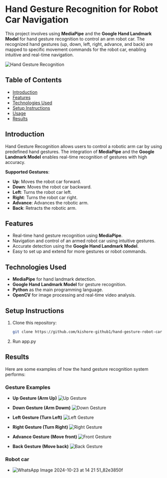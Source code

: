 # Hand Gesture Recognition for Robot Car Navigation

This project involves using **MediaPipe** and the **Google Hand Landmark Model** for hand gesture recognition to control an arm robot car. The recognized hand gestures (up, down, left, right, advance, and back) are mapped to specific movement commands for the robot car, enabling intuitive and real-time navigation.

![Hand Gesture Recognition](https://github.com/user-attachments/assets/447f93a0-946d-4367-8afc-2388db628aa1)
 <!-- Replace with the actual image URL -->

## Table of Contents
- [Introduction](#introduction)
- [Features](#features)
- [Technologies Used](#technologies-used)
- [Setup Instructions](#setup-instructions)
- [Usage](#usage)
- [Results](#results)

## Introduction
Hand Gesture Recognition allows users to control a robotic arm car by using predefined hand gestures. The integration of **MediaPipe** and the **Google Landmark Model** enables real-time recognition of gestures with high accuracy. 

**Supported Gestures**:
- **Up**: Moves the robot car forward.
- **Down**: Moves the robot car backward.
- **Left**: Turns the robot car left.
- **Right**: Turns the robot car right.
- **Advance**: Advances the robotic arm.
- **Back**: Retracts the robotic arm.

## Features
- Real-time hand gesture recognition using **MediaPipe**.
- Navigation and control of an armed robot car using intuitive gestures.
- Accurate detection using the **Google Hand Landmark Model**.
- Easy to set up and extend for more gestures or robot commands.

## Technologies Used
- **MediaPipe** for hand landmark detection.
- **Google Hand Landmark Model** for gesture recognition.
- **Python** as the main programming language.
- **OpenCV** for image processing and real-time video analysis.

## Setup Instructions
1. Clone this repository:
   ```bash
   git clone https://github.com/kishore-github1/hand-gesture-robot-car.git
2. Run app.py

## Results
Here are some examples of how the hand gesture recognition system performs:

### Gesture Examples
- **Up Gesture (Arm Up)**
  ![Up Gesture]() <!-- Replace with the actual image URL -->
  
- **Down Gesture (Arm Dowm)**
  ![Down Gesture]() <!-- Replace with the actual image URL -->

- **Left Gesture (Turn Left)**
  ![Left Gesture]() <!-- Replace with the actual image URL -->

- **Right Gesture (Turn Right)**
  ![Right Gesture]() <!-- Replace with the actual image URL -->

- **Advance Gesture (Move front)**
  ![Front Gesture]() <!-- Replace with the actual image URL -->

- **Back Gesture (Move back)**
  ![Back Gesture]() <!-- Replace with the actual image URL -->

### Robot car
- ![WhatsApp Image 2024-10-23 at 14 21 51_82e3850f](https://github.com/user-attachments/assets/c684309b-5acc-4276-b57d-a2d4304373f5)

